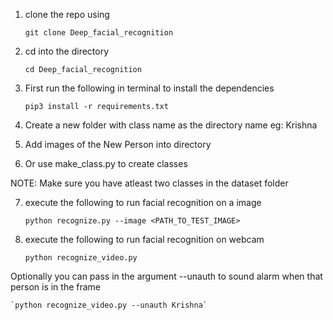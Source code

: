 1) clone the repo using

    `git clone Deep_facial_recognition`

2) cd into the directory

    `cd Deep_facial_recognition`

3) First run the following in terminal to install the dependencies

    `pip3 install -r requirements.txt`

4) Create a new folder with class name as the directory name eg: Krishna
5) Add images of the New Person into directory
6) Or use make_class.py to create classes

NOTE: Make sure you have atleast two classes in the dataset folder

7) execute the following to run facial recognition on a image

    `python recognize.py --image <PATH_TO_TEST_IMAGE>`

8) execute the following to run facial recognition on webcam

    `python recognize_video.py`

Optionally you can pass in the argument --unauth to sound alarm when that person is in the frame

    `python recognize_video.py --unauth Krishna`
